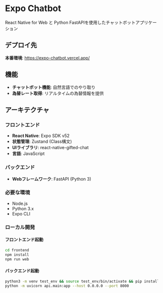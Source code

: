 # Expo Chatbot

React Native for Web と Python FastAPIを使用したチャットボットアプリケーション

## デプロイ先

**本番環境**: https://expo-chatbot.vercel.app/

## 機能

- **チャットボット機能**: 自然言語でのやり取り
- **為替レート取得**: リアルタイムの為替情報を提供

## アーキテクチャ

### フロントエンド
- **React Native**: Expo SDK v52
- **状態管理**: Zustand (Class構文)
- **UIライブラリ**: react-native-gifted-chat
- **言語**: JavaScript

### バックエンド
- **Webフレームワーク**: FastAPI (Python 3)

### 必要な環境
- Node.js
- Python 3.x
- Expo CLI

### ローカル開発

#### フロントエンド起動
```bash
cd frontend
npm install
npm run web
```

#### バックエンド起動
```bash
python3 -m venv test_env && source test_env/bin/activate && pip install -r requirements.txt
python -m uvicorn api.main:app --host 0.0.0.0 --port 8000
```
